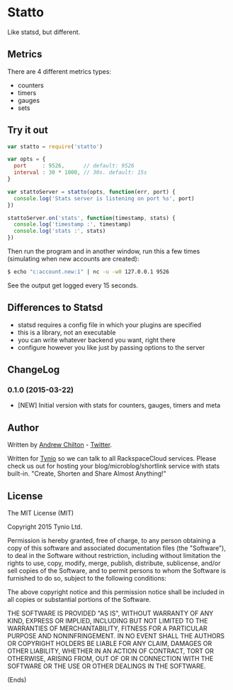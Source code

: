 # Statto #

Like statsd, but different.

## Metrics ##

There are 4 different metrics types:

* counters
* timers
* gauges
* sets

## Try it out ##

```js
var statto = require('statto')

var opts = {
  port     : 9526,      // default: 9526
  interval : 30 * 1000, // 30s. default: 15s
}

var stattoServer = statto(opts, function(err, port) {
  console.log('Stats server is listening on port %s', port)
})

stattoServer.on('stats', function(timestamp, stats) {
  console.log('timestamp :', timestamp)
  console.log('stats :', stats)
})
```

Then run the program and in another window, run this a few times (simulating when new accounts are created):

```sh
$ echo "c:account.new:1" | nc -u -w0 127.0.0.1 9526
```

See the output get logged every 15 seconds.

## Differences to Statsd ##

* statsd requires a config file in which your plugins are specified
* this is a library, not an executable
* you can write whatever backend you want, right there
* configure however you like just by passing options to the server

## ChangeLog ##

### 0.1.0 (2015-03-22) ###

* [NEW] Initial version with stats for counters, gauges, timers and meta

## Author ##

Written by [Andrew Chilton](http://chilts.org/) - [Twitter](https://twitter.com/andychilton).

Written for [Tynio](https://tyn.io/) so we can talk to all RackspaceCloud services. Please check us out for hosting
your blog/microblog/shortlink service with stats built-in. "Create, Shorten and Share Almost Anything!"

## License ##

The MIT License (MIT)

Copyright 2015 Tynio Ltd.

Permission is hereby granted, free of charge, to any person obtaining a copy of this software and associated
documentation files (the "Software"), to deal in the Software without restriction, including without limitation the
rights to use, copy, modify, merge, publish, distribute, sublicense, and/or sell copies of the Software, and to permit
persons to whom the Software is furnished to do so, subject to the following conditions:

The above copyright notice and this permission notice shall be included in all copies or substantial portions of the
Software.

THE SOFTWARE IS PROVIDED "AS IS", WITHOUT WARRANTY OF ANY KIND, EXPRESS OR IMPLIED, INCLUDING BUT NOT LIMITED TO THE
WARRANTIES OF MERCHANTABILITY, FITNESS FOR A PARTICULAR PURPOSE AND NONINFRINGEMENT. IN NO EVENT SHALL THE AUTHORS OR
COPYRIGHT HOLDERS BE LIABLE FOR ANY CLAIM, DAMAGES OR OTHER LIABILITY, WHETHER IN AN ACTION OF CONTRACT, TORT OR
OTHERWISE, ARISING FROM, OUT OF OR IN CONNECTION WITH THE SOFTWARE OR THE USE OR OTHER DEALINGS IN THE SOFTWARE.

(Ends)
